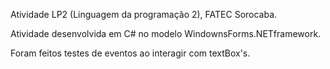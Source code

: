 Atividade LP2 (Linguagem da programação 2), FATEC Sorocaba.

Atividade desenvolvida em C# no modelo WindownsForms.NETframework.

Foram feitos testes de eventos ao interagir com textBox's.
